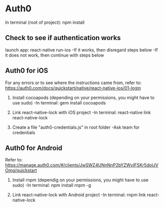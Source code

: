 # Auth0
In terminal (root of project):  npm install

## Check to see if authentication works
launch app:  react-native run-ios
  -If it works, then disregard steps below
  -If it does not work, then continue with steps below

## Auth0 for iOS

For any errors or to see where the instructions came from, refer to:  https://auth0.com/docs/quickstart/native/react-native-ios/01-login

1. Install cocoapods (depending on your permissions, you might have to use sudo)
  -In terminal:  gem install cocoapods

2.  Link react-native-lock with iOS project
  -In terminal:  react-native link react-native-lock

3.  Create a file "auth0-credentials.js" in root folder
  -Ask team for credentials

## Auth0 for Android

Refer to: https://manage.auth0.com/#/clients/JwSWZ4UNnNnP2bYZWvIFSKr5dolJVOmg/quickstart

1.  Install rnpm (dependig on your permissions, you might have to use sudo)
  -In terminal:  npm install rnpm -g

2.  Link react-native-lock with Android project
  -In terminal: rnpm link react-native-lock
